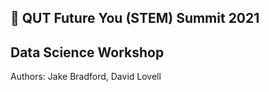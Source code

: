 ## 👋 QUT Future You (STEM) Summit 2021

## Data Science Workshop

Authors: Jake Bradford, David Lovell

